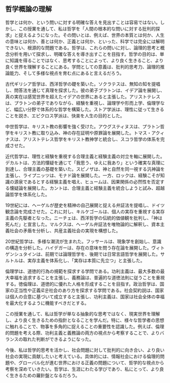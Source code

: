 ## 哲学概論の理解

哲学とは何か、という問いに対する明確な答えを見出すことは容易ではない。しかし、この授業を通して、私は哲学を「人間の根本的な問いに対する批判的探求」と捉えるようになった。その問いとは、例えば、世界の本質とは何か、人生の意味とは何か、善とは何か、正義とは何か、といった、科学では完全には解明できない、根源的な問題である。哲学は、これらの問いに対し、論理的思考と概念分析を用いて探求し、明確な答えを導き出すことを目指す。哲学の目的は、単に知識を得ることではなく、思考することによって、より良く生きること、より良く世界を理解することにある。学問としての意義は、批判的思考力、論理的推論能力、そして多様な視点を育む点にあると言えるだろう。

古代ギリシア哲学は、西洋哲学の礎を築いた。ソクラテスは、無知の知を提唱し、問答法を通じて真理を探求した。彼の弟子プラトンは、イデア論を展開し、真の実在は感覚世界を超えたイデアの世界にあると主張した。アリストテレスは、プラトンの弟子でありながら、経験を重視し、論理学や形而上学、倫理学など、幅広い分野で体系的な哲学を構築した。ストア学派は、理性に従って生きることを説き、エピクロス学派は、快楽を人生の目的とした。

中世哲学は、キリスト教の影響を強く受けた。アウグスティヌスは、プラトン哲学をキリスト教に取り込み、神の存在証明や原罪論を展開した。トマス・アクィナスは、アリストテレス哲学をキリスト教神学と統合し、スコラ哲学の体系を完成させた。

近代哲学は、理性と経験を重視する合理主義と経験主義の対立を軸に展開した。デカルトは、方法的懐疑を通じて「我思う、ゆえに我あり」という確実な真理に到達し、合理主義の基礎を築いた。スピノザは、神と自然を同一視する汎神論を主張し、ライプニッツは、モナド論を展開した。一方、ロックは、経験こそが知識の源泉であるとする経験主義を唱え、ヒュームは、因果関係の必然性を否定する懐疑論を展開した。カントは、合理主義と経験主義を統合しようと試み、超越論哲学を体系化した。

19世紀には、ヘーゲルが歴史を精神の自己展開と捉える弁証法を提唱し、ドイツ観念論を完成させた。これに対し、キルケゴールは、個人の実存を重視する実存主義の先駆者となった。ニーチェは、西洋哲学の伝統的価値観を批判し、「神は死んだ」と宣言した。マルクスは、ヘーゲル弁証法を唯物論的に解釈し、資本主義社会の矛盾を分析し、共産主義社会の実現を構想した。

20世紀哲学は、多様な潮流が生まれた。フッサールは、現象学を創始し、意識の構造を分析した。ハイデガーは、存在の意味を問う存在論を展開した。ヴィトゲンシュタインは、前期では論理哲学を、後期では日常言語哲学を展開した。サルトルは、実存主義を体系化し、「実存は本質に先立つ」と主張した。

倫理学は、道徳的行為の規範を探求する学問である。功利主義は、最大多数の最大幸福を追求することを主張し、義務論は、普遍的な道徳法則に従うことを重視する。徳倫理は、道徳的に優れた人格を形成することを目指す。政治哲学は、国家の正当性や正義로운社会のあり方を探求する学問である。社会契約説は、国家は個人の合意に基づいて成立すると主張し、功利主義は、国家は社会全体の幸福を最大化するように機能すべきだとする。

この授業を通して、私は哲学が単なる抽象的な思考ではなく、現実世界を理解し、より良く生きるための指針となることを学んだ。特に、様々な哲学者の思想に触れることで、物事を多角的に捉えることの重要性を認識した。例えば、倫理的問題を考える際、功利主義と義務論の両方の視点から考察することで、よりバランスの取れた判断ができるようになった。

今後、私は哲学的思考を活かし、社会問題に対して批判的に向き合い、より良い社会の実現に貢献したいと考えている。具体的には、情報社会における倫理的問題や、グローバル化が進む世界における正義の問題について、哲学的な視点から考察を深めていきたい。哲学は、生涯にわたる学びであり、私にとって、より良く生きるための羅針盤となるだろう。
